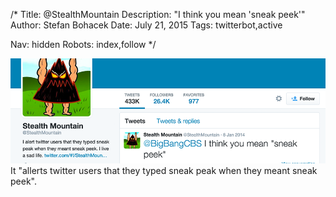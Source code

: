 /*
Title: @StealthMountain
Description: "I think you mean 'sneak peek'"
Author: Stefan Bohacek
Date: July 21, 2015
Tags: twitterbot,active

Nav: hidden
Robots: index,follow
*/

[![](/content/bots/twitterbots/images/StealthMountain.png)](https://twitter.com/StealthMountain)
It "allerts twitter users that they typed sneak peak when they meant sneak peek".